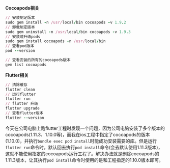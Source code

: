 **Cocoapods相关**

```ruby
// 安装制定版本
sudo gem install -n /usr/local/bin cocoapods -v 1.9.2 
// 卸载制定版本
sudo gem uninstall -n /usr/local/bin cocoapods -v 1.9.3
// 安装或升级pods
sudo gem install cocoapods -n /usr/local/bin
// 查看pod版本
pod --version

// 查看安装的所有的cocoapods版本
gem list cocoapods
```

**Flutter相关**

```ruby
// 清除缓存
flutter clean
// 运行flutter
flutter run
// flutter 升级
flutter upgrade
// 查看flutter版本
flutter --version
```

今天在公司电脑上跑flutter工程时发现一个问题，因为公司电脑安装了多个版本的cocoapods(1.11.3、1.10.0等)，而我在ios工程中指定了cocoapods的版本(1.10.0)，并执行`bundle exec pod install`时能成功安装需要的库。但是运行`flutter run`命令时，默认回去执行`pod install`命令(会去默认使用1.11.3版本)，这就不能使用指定的cocoapods运行工程了。解决办法就是删除cocoapods的1.11.3版本，让其执行`pod install`命令时使用的是和工程指定的1.10.0版本即可。

